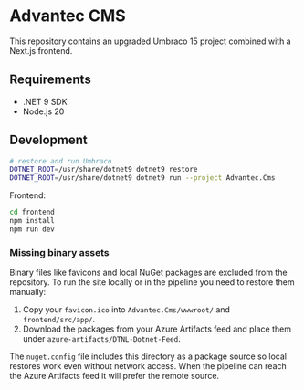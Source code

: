 # Advantec CMS

This repository contains an upgraded Umbraco 15 project combined with a Next.js frontend.

## Requirements
- .NET 9 SDK
- Node.js 20

## Development

```bash
# restore and run Umbraco
DOTNET_ROOT=/usr/share/dotnet9 dotnet9 restore
DOTNET_ROOT=/usr/share/dotnet9 dotnet9 run --project Advantec.Cms
```

Frontend:
```bash
cd frontend
npm install
npm run dev
```

### Missing binary assets

Binary files like favicons and local NuGet packages are excluded from the
repository. To run the site locally or in the pipeline you need to restore them
manually:

1. Copy your `favicon.ico` into `Advantec.Cms/wwwroot/` and `frontend/src/app/`.
2. Download the packages from your Azure Artifacts feed and place them under
   `azure-artifacts/DTNL-Dotnet-Feed`.

The `nuget.config` file includes this directory as a package source so local
restores work even without network access. When the pipeline can reach the
Azure Artifacts feed it will prefer the remote source.
